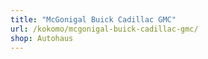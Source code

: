 ```yaml
---
title: "McGonigal Buick Cadillac GMC"
url: /kokomo/mcgonigal-buick-cadillac-gmc/
shop: Autohaus
---
```

